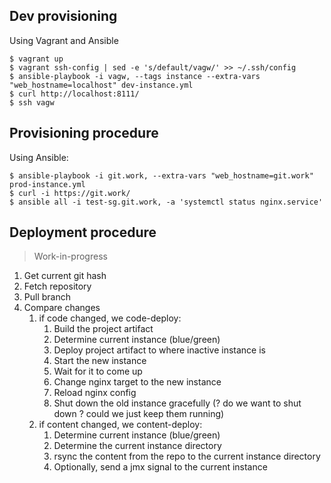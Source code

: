 
## Dev provisioning

Using Vagrant and Ansible

```
$ vagrant up
$ vagrant ssh-config | sed -e 's/default/vagw/' >> ~/.ssh/config
$ ansible-playbook -i vagw, --tags instance --extra-vars "web_hostname=localhost" dev-instance.yml
$ curl http://localhost:8111/
$ ssh vagw
```

## Provisioning procedure

Using Ansible:

```
$ ansible-playbook -i git.work, --extra-vars "web_hostname=git.work" prod-instance.yml
$ curl -i https://git.work/
$ ansible all -i test-sg.git.work, -a 'systemctl status nginx.service'
```

## Deployment procedure

> Work-in-progress

1. Get current git hash
2. Fetch repository
3. Pull branch
4. Compare changes
    1. if code changed, we code-deploy:
        1. Build the project artifact
        2. Determine current instance (blue/green)
        3. Deploy project artifact to where inactive instance is
        4. Start the new instance
        5. Wait for it to come up
        6. Change nginx target to the new instance
        7. Reload nginx config
        8. Shut down the old instance gracefully (? do we want to shut down ? could we just keep them running)
    2. if content changed, we content-deploy:
        1. Determine current instance (blue/green)
        2. Determine the current instance directory
        3. rsync the content from the repo to the current instance directory
        4. Optionally, send a jmx signal to the current instance
